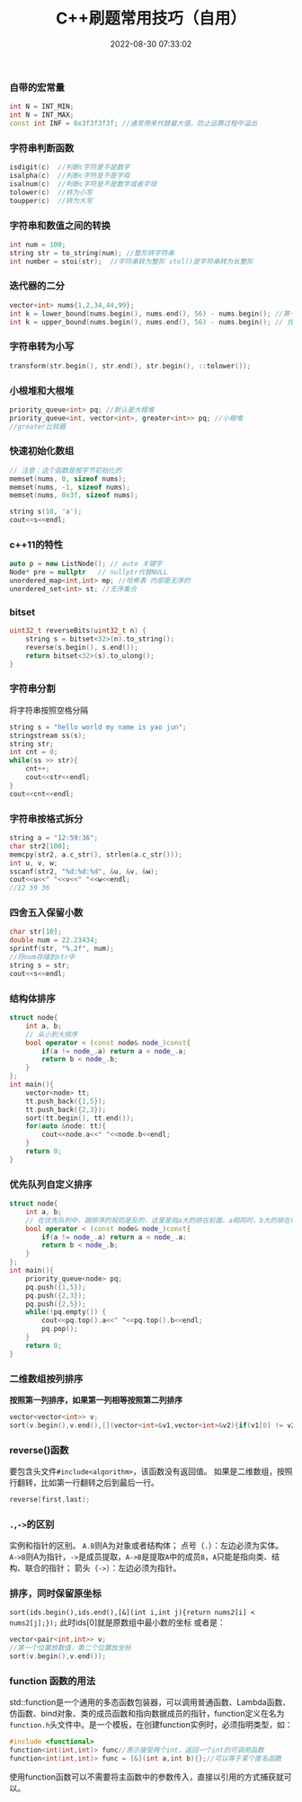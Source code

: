 ﻿---
title: C++刷题常用技巧（自用）
date: 2022-08-30 07:33:02
categories: algorithm
tags: [cpp]
---

### 自带的宏常量

```cpp
int N = INT_MIN;
int N = INT_MAX;
const int INF = 0x3f3f3f3f; //通常用来代替最大值，防止运算过程中溢出
```
### 字符串判断函数

```cpp
isdigit(c)  //判断c字符是不是数字
isalpha(c)  //判断c字符是不是字母
isalnum(c)  //判断c字符是不是数字或者字母
tolower(c)  //转为小写
toupper(c)  //转为大写
```
### 字符串和数值之间的转换

```cpp
int num = 100;
string str = to_string(num); //整形转字符串
int number = stoi(str);  //字符串转为整形 stol()是字符串转为长整形
```
### 迭代器的二分

```cpp
vector<int> nums{1,2,34,44,99};
int k = lower_bound(nums.begin(), nums.end(), 56) - nums.begin(); //第一个大于等于目标值的迭代器位置
int k = upper_bound(nums.begin(), nums.end(), 56) - nums.begin(); // 找到第一个大于目标值的迭代器位置
```
### 字符串转为小写

```cpp
transform(str.begin(), str.end(), str.begin(), ::tolower());
```
### 小根堆和大根堆

```cpp
priority_queue<int> pq; //默认是大根堆
priority_queue<int, vector<int>, greater<int>> pq; //小根堆
//greater比较器
```
### 快速初始化数组

```cpp
// 注意：这个函数是按字节初始化的
memset(nums, 0, sizeof nums);
memset(nums, -1, sizeof nums);
memset(nums, 0x3f, sizeof nums);

string s(10, 'a');
cout<<s<<endl;
```
### c++11的特性

```cpp
auto p = new ListNode(); // auto 关键字
Node* pre = nullptr   // nullptr代替NULL
unordered_map<int,int> mp; //哈希表 内部是无序的
unordered_set<int> st; //无序集合
```

### bitset

```cpp
uint32_t reverseBits(uint32_t n) {
    string s = bitset<32>(n).to_string();
    reverse(s.begin(), s.end());
    return bitset<32>(s).to_ulong();
}
```

### 字符串分割
将字符串按照空格分隔
```cpp
string s = "hello world my name is yao jun";
stringstream ss(s);
string str;
int cnt = 0;
while(ss >> str){
    cnt++;
    cout<<str<<endl;
}
cout<<cnt<<endl;
```
### 字符串按格式拆分

```cpp
string a = "12:59:36";
char str2[100];
memcpy(str2, a.c_str(), strlen(a.c_str()));
int u, v, w;
sscanf(str2, "%d:%d:%d", &u, &v, &w);
cout<<u<<" "<<v<<" "<<w<<endl;
//12 59 36
```

### 四舍五入保留小数

```cpp
char str[10];
double num = 22.23434;
sprintf(str, "%.2f", num);
//将num存储到str中
string s = str;
cout<<s<<endl;
```
### 结构体排序

```cpp
struct node{
    int a, b;
    // 从小到大排序
    bool operator < (const node& node_)const{
        if(a != node_.a) return a < node_.a;
        return b < node_.b;
    }
};
int main(){
    vector<node> tt;
    tt.push_back({1,5});
    tt.push_back({2,3});
    sort(tt.begin(), tt.end());
    for(auto &node: tt){
        cout<<node.a<<" "<<node.b<<endl;
    }
    return 0;
}
```
### 优先队列自定义排序

```cpp
struct node{
    int a, b;
    // 在优先队列中，跟排序的规则是反的，这里是指a大的排在前面，a相同时，b大的排在前面
    bool operator < (const node& node_)const{
        if(a != node_.a) return a < node_.a;
        return b < node_.b;
    }
};
int main(){
    priority_queue<node> pq;
    pq.push({1,5});
    pq.push({2,3});
    pq.push({2,5});
    while(!pq.empty()) {
        cout<<pq.top().a<<" "<<pq.top().b<<endl;
        pq.pop();
    }
    return 0;
}
```

### 二维数组按列排序
**按照第一列排序，如果第一列相等按照第二列排序**
```cpp
vector<vector<int>> v;
sort(v.begin(),v.end(),[](vector<int>&v1,vector<int>&v2){if(v1[0] != v2[0])return v1[0]<v2[0];else return v1[1]<v2[1];});
```

### reverse()函数
要包含头文件`#include<algorithm>`，该函数没有返回值。
如果是二维数组，按照行翻转，比如第一行翻转之后到最后一行。
```cpp
reverse[first,last);
```
### `.`,`->`的区别
实例和指针的区别。
`A.B`则A为对象或者结构体； 点号（`.`）：左边必须为实体。
`A->B`则A为指针，`->`是成员提取，`A->B`是提取`A`中的成员`B`，`A`只能是指向类、结构、联合的指针； 箭头（`->`）：左边必须为指针。

### 排序，同时保留原坐标
`sort(ids.begin(),ids.end(),[&](int i,int j){return nums2[i] < nums2[j];});`
此时ids[0]就是原数组中最小数的坐标
或者是：
```cpp
vector<pair<int,int>> v;
//第一个位置放数值，第二个位置放坐标
sort(v.begin(),v.end());
```
### function 函数的用法
std::function是一个通用的多态函数包装器，可以调用普通函数、Lambda函数、仿函数、bind对象、类的成员函数和指向数据成员的指针，function定义在名为`function.h`头文件中。是一个模板，在创建function实例时，必须指明类型，如：
```cpp
#include <functional>
function<int(int,int)> func//表示接受两个int，返回一个int的可调用函数
function<int(int,int)> func = [&](int a,int b){};//可以等于某个匿名函数
```
使用function函数可以不需要将主函数中的参数传入，直接以引用的方式捕获就可以。
